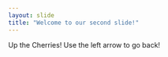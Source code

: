 ```yaml
---
layout: slide
title: "Welcome to our second slide!"
---
```

Up the Cherries!
Use the left arrow to go back!
